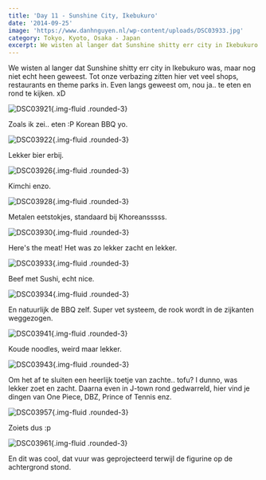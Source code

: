 ```yaml
---
title: 'Day 11 - Sunshine City, Ikebukuro'
date: '2014-09-25'
image: 'https://www.danhnguyen.nl/wp-content/uploads/DSC03933.jpg'
category: Tokyo, Kyoto, Osaka - Japan
excerpt: We wisten al langer dat Sunshine shitty err city in Ikebukuro was, maar nog niet echt heen geweest. Tot onze...
---
```


We wisten al langer dat Sunshine shitty err city in Ikebukuro was, maar nog niet echt heen geweest. Tot onze verbazing zitten hier vet veel shops, restaurants en theme parks in. Even langs geweest om, nou ja.. te eten en rond te kijken. xD

![DSC03921](https://www.danhnguyen.nl/wp-content/uploads/DSC03921-1024x575.jpg){.img-fluid .rounded-3}

Zoals ik zei.. eten :P Korean BBQ yo.

![DSC03922](https://www.danhnguyen.nl/wp-content/uploads/DSC03922-1024x575.jpg){.img-fluid .rounded-3}

Lekker bier erbij.

![DSC03926](https://www.danhnguyen.nl/wp-content/uploads/DSC03926-575x1024.jpg){.img-fluid .rounded-3}

Kimchi enzo.

![DSC03928](https://www.danhnguyen.nl/wp-content/uploads/DSC03928-1024x575.jpg){.img-fluid .rounded-3}

Metalen eetstokjes, standaard bij Khoreansssss.

![DSC03930](https://www.danhnguyen.nl/wp-content/uploads/DSC03930-1024x575.jpg){.img-fluid .rounded-3}

Here's the meat! Het was zo lekker zacht en lekker.

![DSC03933](https://www.danhnguyen.nl/wp-content/uploads/DSC03933-1024x575.jpg){.img-fluid .rounded-3}

Beef met Sushi, echt nice.

![DSC03934](https://www.danhnguyen.nl/wp-content/uploads/DSC03934-1024x575.jpg){.img-fluid .rounded-3}

En natuurlijk de BBQ zelf. Super vet systeem, de rook wordt in de zijkanten weggezogen.

![DSC03941](https://www.danhnguyen.nl/wp-content/uploads/DSC03941-1024x575.jpg){.img-fluid .rounded-3}

Koude noodles, weird maar lekker.

![DSC03943](https://www.danhnguyen.nl/wp-content/uploads/DSC03943-1024x575.jpg){.img-fluid .rounded-3}

Om het af te sluiten een heerlijk toetje van zachte.. tofu? I dunno, was lekker zoet en zacht. Daarna even in J-town rond gedwarreld, hier vind je dingen van One Piece, DBZ, Prince of Tennis enz.

![DSC03957](https://www.danhnguyen.nl/wp-content/uploads/DSC03957-575x1024.jpg){.img-fluid .rounded-3}

Zoiets dus :p

![DSC03961](https://www.danhnguyen.nl/wp-content/uploads/DSC03961-1024x575.jpg){.img-fluid .rounded-3}

En dit was cool, dat vuur was geprojecteerd terwijl de figurine op de achtergrond stond.
